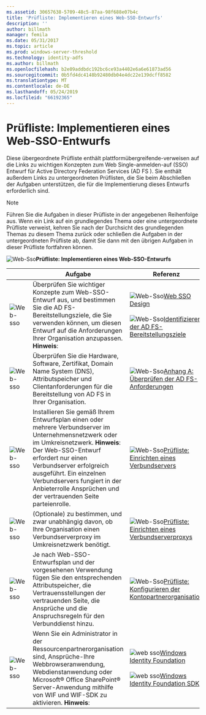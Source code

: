 ```yaml
---
ms.assetid: 30657638-5709-48c5-87aa-98f688e07b4c
title: 'Prüfliste: Implementieren eines Web-SSO-Entwurfs'
description: ''
author: billmath
manager: femila
ms.date: 05/31/2017
ms.topic: article
ms.prod: windows-server-threshold
ms.technology: identity-adfs
ms.author: billmath
ms.openlocfilehash: b2e09addbdc192bc6ce93a4402e6a6e61873ad56
ms.sourcegitcommit: 0b5fd4dc4148b92480db04e4dc22e139dcff8582
ms.translationtype: MT
ms.contentlocale: de-DE
ms.lasthandoff: 05/24/2019
ms.locfileid: "66192365"
---
```

# <a name="checklist-implementing-a-web-sso-design"></a>Prüfliste: Implementieren eines Web-SSO-Entwurfs

Diese übergeordnete Prüfliste enthält plattformübergreifende\-verweisen auf die Links zu wichtigen Konzepten zum Web Single\-anmelden\-auf \(SSO\) Entwurf für Active Directory Federation Services \(AD FS \). Sie enthält außerdem Links zu untergeordneten Prüflisten, die Sie beim Abschließen der Aufgaben unterstützen, die für die Implementierung dieses Entwurfs erforderlich sind.  
  
> [!NOTE]  
> Führen Sie die Aufgaben in dieser Prüfliste in der angegebenen Reihenfolge aus. Wenn ein Link auf ein grundlegendes Thema oder eine untergeordnete Prüfliste verweist, kehren Sie nach der Durchsicht des grundlegenden Themas zu diesem Thema zurück oder schließen die Aufgaben in der untergeordneten Prüfliste ab, damit Sie dann mit den übrigen Aufgaben in dieser Prüfliste fortfahren können.  
  
![Web-Sso](media/2b05dce3-938f-4168-9b8f-1f4398cbdb9b.gif)**Prüfliste: Implementieren eines Web-SSO-Entwurfs**  
  
||Aufgabe|Referenz|  
|-|--------|-------------|  
|![Web-sso](media/icon_checkboxo.gif)|Überprüfen Sie wichtiger Konzepte zum Web-SSO-Entwurf aus, und bestimmen Sie die AD FS-Bereitstellungsziele, die Sie verwenden können, um diesen Entwurf auf die Anforderungen Ihrer Organisation anzupassen. **Hinweis**:|![Web-Sso](media/faa393df-4856-4431-9eda-4f4e5be72a90.gif)[Web SSO Design](https://technet.microsoft.com/library/dd807033.aspx)<br /><br />![Web-Sso](media/faa393df-4856-4431-9eda-4f4e5be72a90.gif)[Identifizieren der AD FS-Bereitstellungsziele](https://technet.microsoft.com/library/dd807053.aspx)|  
|![Web-sso](media/icon_checkboxo.gif)|Überprüfen Sie die Hardware, Software, Zertifikat, Domain Name System \(DNS\), Attributspeicher und Clientanforderungen für die Bereitstellung von AD FS in Ihrer Organisation.|![Web-Sso](media/faa393df-4856-4431-9eda-4f4e5be72a90.gif)[Anhang A: Überprüfen der AD FS-Anforderungen](https://technet.microsoft.com/library/ff678034.aspx)|  
|![Web-sso](media/icon_checkboxo.gif)|Installieren Sie gemäß Ihrem Entwurfsplan einen oder mehrere Verbundserver im Unternehmensnetzwerk oder im Umkreisnetzwerk. **Hinweis**: Der Web-SSO-Entwurf erfordert nur einen Verbundserver erfolgreich ausgeführt. Ein einzelnen Verbundservers fungiert in der Anbieterrolle Ansprüchen und der vertrauenden Seite parteienrolle.|![Web-Sso](media/bc6cea1a-1c6c-4124-8c8f-1df5adfe8c88.gif)[Prüfliste: Einrichten eines Verbundservers](Checklist--Setting-Up-a-Federation-Server.md)|  
|![Web-sso](media/icon_checkboxo.gif)|\(Optionale\) zu bestimmen, und zwar unabhängig davon, ob Ihre Organisation einen Verbundserverproxy im Umkreisnetzwerk benötigt.|![Web-Sso](media/bc6cea1a-1c6c-4124-8c8f-1df5adfe8c88.gif)[Prüfliste: Einrichten eines Verbundserverproxys](Checklist--Setting-Up-a-Federation-Server-Proxy.md)|  
|![Web-sso](media/icon_checkboxo.gif)|Je nach Web-SSO-Entwurfsplan und der vorgesehenen Verwendung fügen Sie den entsprechenden Attributspeicher, die Vertrauensstellungen der vertrauenden Seite, die Ansprüche und die Anspruchsregeln für den Verbunddienst hinzu.|![Web-Sso](media/bc6cea1a-1c6c-4124-8c8f-1df5adfe8c88.gif)[Prüfliste: Konfigurieren der Kontopartnerorganisation](Checklist--Configuring-the-Account-Partner-Organization.md)|  
|![Web-sso](media/icon_checkboxo.gif)|Wenn Sie ein Administrator in der Ressourcenpartnerorganisation sind, Ansprüche\-Ihre Webbrowseranwendung, Webdienstanwendung oder Microsoft® Office SharePoint® Server-Anwendung mithilfe von WIF und WIF-SDK zu aktivieren. **Hinweis**:|![web sso](media/faa393df-4856-4431-9eda-4f4e5be72a90.gif)[Windows Identity Foundation](https://go.microsoft.com/fwlink/?LinkId=122266)<br /><br />![web sso](media/faa393df-4856-4431-9eda-4f4e5be72a90.gif)[Windows Identity Foundation SDK](https://go.microsoft.com/fwlink/?LinkId=122266)| 
